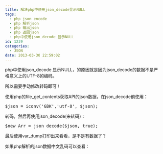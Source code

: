 ```yaml
---
title: 解决php中使用json_decode显示NULL
tags:
  - php json encode
  - php 解析json
  - php 输出json
  - php 返回json
  - php中使用json_decode 显示NULL
id: 1239
categories:
  - JSON
date: 2013-03-30 22:59:02
---
```


php中使用json_decode 显示NULL，的原因就是因为json_decode的数据不是严格意义上的UTF-8的编码。

所以需要手动修改转码即可！

使用php的file_get_contents获取API的json数据，在json_decode前使用：
<pre class="brush: php; gutter: true">$json = iconv(&#039;GBK&#039;,&#039;utf-8&#039;, $json);</pre>
转码，然后再使用json_decode(来转码)：
<pre class="brush: php; gutter: true">$new_Arr = json_decode($json, true);</pre>
最后使用var_dump打印出来看看，是不是有数据了？

如果php解析的json数据中文乱码可以查看：